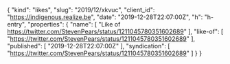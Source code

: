{
  "kind": "likes",
  "slug": "2019/12/xkvuc",
  "client_id": "https://indigenous.realize.be",
  "date": "2019-12-28T22:07:00Z",
  "h": "h-entry",
  "properties": {
    "name": [
      "Like of https://twitter.com/StevenPears/status/1211045780351602689"
    ],
    "like-of": [
      "https://twitter.com/StevenPears/status/1211045780351602689"
    ],
    "published": [
      "2019-12-28T22:07:00Z"
    ],
    "syndication": [
      "https://twitter.com/StevenPears/status/1211045780351602689"
    ]
  }
}
